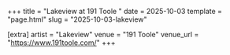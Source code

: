 +++
title = "Lakeview at 191 Toole "
date = 2025-10-03
template = "page.html"
slug = "2025-10-03-lakeview"

[extra]
artist = "Lakeview"
venue = "191 Toole"
venue_url = "https://www.191toole.com/"
+++
